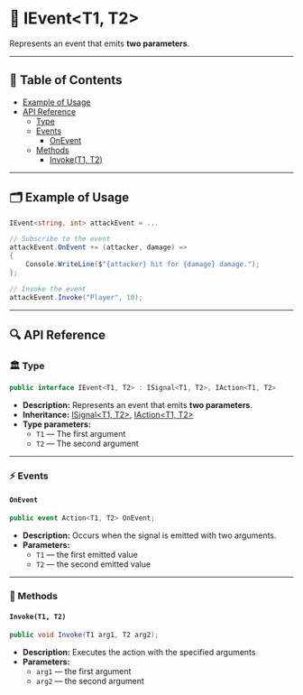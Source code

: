 # 🧩 IEvent&lt;T1, T2&gt;

Represents an event that emits <b>two parameters</b>.

---

## 📑 Table of Contents

- [Example of Usage](#-example-of-usage)
- [API Reference](#-api-reference)
    - [Type](#-type)
    - [Events](#-events)
        - [OnEvent](#onevent)
    - [Methods](#-methods)
        - [Invoke(T1, T2)](#invoket1-t2)

---

## 🗂 Example of Usage

```csharp
IEvent<string, int> attackEvent = ...

// Subscribe to the event
attackEvent.OnEvent += (attacker, damage) =>
{
    Console.WriteLine($"{attacker} hit for {damage} damage.");
};

// Invoke the event
attackEvent.Invoke("Player", 10);
```

---

## 🔍 API Reference

### 🏛️ Type <div id="-type"></div>

```csharp
public interface IEvent<T1, T2> : ISignal<T1, T2>, IAction<T1, T2>
```

- **Description:** Represents an event that emits <b>two parameters</b>.
- **Inheritance:** [ISignal&lt;T1, T2&gt;](ISignal%602.md), [IAction&lt;T1, T2&gt;](../Actions/IAction%602.md)
- **Type parameters:**
    - `T1` — The first argument
    - `T2` — The second argument

---

### ⚡ Events

#### `OnEvent`

```csharp
public event Action<T1, T2> OnEvent;
```

- **Description:** Occurs when the signal is emitted with two arguments.
- **Parameters:**
    - `T1` — the first emitted value
    - `T2` — the second emitted value

---

### 🏹 Methods

#### `Invoke(T1, T2)`

```csharp
public void Invoke(T1 arg1, T2 arg2);
```

- **Description:** Executes the action with the specified arguments
- **Parameters:**
    - `arg1` — the first argument
    - `arg2` — the second argument